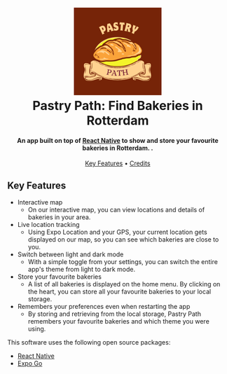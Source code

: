 
<h1 align=center>
  <br>
  <a href="https://github.com/Nelio-J/PastryPath"><img src="https://github.com/Nelio-J/PastryPath/blob/master/assets/PastryPath.png" alt="Pastry Path Logo" width="200"></a>
  <br>
  Pastry Path: Find Bakeries in Rotterdam
  <br>
</h1>

<h4 align="center">An app built on top of <a href="https://reactnative.dev/" target="_blank">React Native</a> to show and store your favourite bakeries in Rotterdam. .</h4>

<p align=center>
  <a href="#key-features">Key Features</a> •
  <a href="#credits">Credits</a>
</p>

## Key Features

* Interactive map
  - On our interactive map, you can view locations and details of bakeries in your area.
* Live location tracking
  - Using Expo Location and your GPS, your current location gets displayed on our map, so you can see which bakeries are close to you.
* Switch between light and dark mode
  - With a simple toggle from your settings, you can switch the entire app's theme from light to dark mode.
* Store your favourite bakeries
  - A list of all bakeries is displayed on the home menu. By clicking on the heart, you can store all your favourite bakeries to your local storage.
* Remembers your preferences even when restarting the app
  - By storing and retrieving from the local storage, Pastry Path remembers your favourite bakeries and which theme you were using.

This software uses the following open source packages:

- [React Native](https://reactnative.dev/)
- [Expo Go](https://expo.dev/go)
